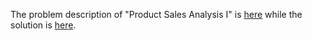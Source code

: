The problem description of "Product Sales Analysis I" is [here](https://leetcode.com/problems/product-sales-analysis-i/?envType=study-plan-v2&envId=top-sql-50) while the solution is [here](https://github.com/aurimas13/Solutions-To-Problems/blob/main/LeetCode/SQL%20Solutions/Product%20Sales%20Analysis%20I/product.sql).
